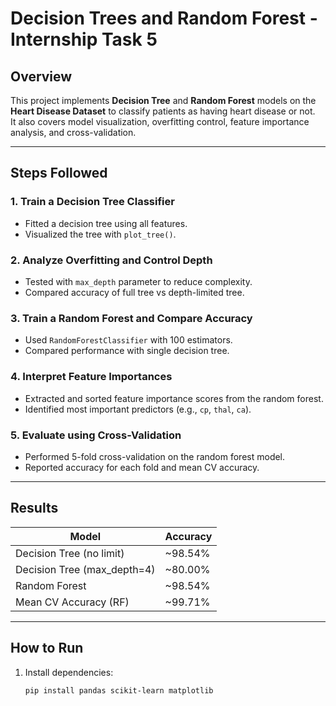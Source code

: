 # Decision Trees and Random Forest - Internship Task 5

## Overview  
This project implements **Decision Tree** and **Random Forest** models on the **Heart Disease Dataset** to classify patients as having heart disease or not.  
It also covers model visualization, overfitting control, feature importance analysis, and cross-validation.

---

## Steps Followed  

### 1. **Train a Decision Tree Classifier**  
- Fitted a decision tree using all features.  
- Visualized the tree with `plot_tree()`.  

### 2. **Analyze Overfitting and Control Depth**  
- Tested with `max_depth` parameter to reduce complexity.  
- Compared accuracy of full tree vs depth-limited tree.  

### 3. **Train a Random Forest and Compare Accuracy**  
- Used `RandomForestClassifier` with 100 estimators.  
- Compared performance with single decision tree.  

### 4. **Interpret Feature Importances**  
- Extracted and sorted feature importance scores from the random forest.  
- Identified most important predictors (e.g., `cp`, `thal`, `ca`).  

### 5. **Evaluate using Cross-Validation**  
- Performed 5-fold cross-validation on the random forest model.  
- Reported accuracy for each fold and mean CV accuracy.  

---

## Results  

| Model                       | Accuracy |
|-----------------------------|----------|
| Decision Tree (no limit)    | ~98.54%  |
| Decision Tree (max_depth=4) | ~80.00%  |
| Random Forest               | ~98.54%  |
| Mean CV Accuracy (RF)       | ~99.71%  |

---

## How to Run  

1. Install dependencies:
   ```bash
   pip install pandas scikit-learn matplotlib
